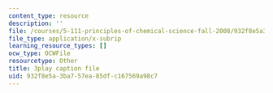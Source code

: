 ```yaml
---
content_type: resource
description: ''
file: /courses/5-111-principles-of-chemical-science-fall-2008/932f8e5a3ba757ea85dfc167569a98c7_MBz0swcfztQ.vtt
file_type: application/x-subrip
learning_resource_types: []
ocw_type: OCWFile
resourcetype: Other
title: 3play caption file
uid: 932f8e5a-3ba7-57ea-85df-c167569a98c7
---
```

